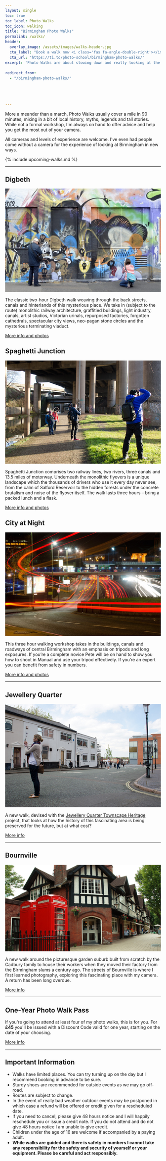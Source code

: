 ```yaml
---
layout: single
toc: true
toc_label: Photo Walks
toc_icon: walking
title: "Birmingham Photo Walks"
permalink: /walks/
header:
  overlay_image: /assets/images/walks-header.jpg
  cta_label: "Book a walk now <i class='fas fa-angle-double-right'></i>"
  cta_url: "https://ti.to/photo-school/birmingham-photo-walks/"
excerpt: 'Photo Walks are about slowing down and really looking at the details of the city while learning from being in a group.'

redirect_from: 
  - "/birmingham-photo-walks/"




---
```



More a meander than a march, Photo Walks usually cover a mile in 90 minutes, mixing in a bit of local history, myths, legends and tall stories. While not a formal workshop, I'm always on hand to offer advice and help you get the most out of your camera.

All cameras and levels of experience are welcome. I've even had people come without a camera for the experience of looking at Birmingham in new ways.

{% include upcoming-walks.md %}

* * * 

## Digbeth

[![](/assets/images/slider000011-1024x678.jpg)](/digbeth)

The classic two-hour Digbeth walk weaving through the back streets, canals and hinterlands of this mysterious place. We take in (subject to the route) monolithic railway architecture, graffitied buildings, light industry, canals, artist studios, Victorian urinals, repurposed factories, forgotten cathedrals, spectacular city views, neo-pagan stone circles and the mysterious terminating viaduct.

<a href="/digbeth" class="btn btn--primary">More info and photos</a>

## Spaghetti Junction

[![](/assets/images/spagwalkers.jpg)](/spaghetti-junction)

Spaghetti Junction comprises two railway lines, two rivers, three canals and 13.5 miles of motorway. Underneath the monolithic flyovers is a unique landscape which the thousands of drivers who use it every day never see, from the calm of Salford Reservoir to the hidden forests under the concrete brutalism and noise of the flyover itself. The walk lasts three hours – bring a packed lunch and a flask. 

<a href="/spaghetti-junction" class="btn btn--primary">More info and photos</a>

## City at Night

[![](/assets/images/16138005618_9a8a0752b3_o-copy1.jpg)](/city-at-night)

This three hour walking workshop takes in the buildings, canals and roadways of central Birmingham with an emphasis on tripods and long exposures. If you’re a complete novice Pete will be on hand to show you how to shoot in Manual and use your tripod effectively. If you’re an expert you can benefit from safety in numbers. 
 
<a href="/city-at-night" class="btn btn--primary">More info and photos</a>

*** 

## Jewellery Quarter

[![](/assets/images/jqsquare.jpg)](/jewellery-quarter)

A new walk, devised with the [Jewellery Quarter Townscape Heritage](https://jewelleryquarter.net/townscape-heritage/) project, that looks at how the history of this fascinating area is being preserved for the future, but at what cost?
 
<a href="/jewellery-quarter" class="btn btn--primary">More info</a>

*** 

## Bournville

[![](/assets/images/bournville.jpg)](/bournville)

A new walk around the picturesque garden suburb built from scratch by the Cadbury family to house their workers when they moved their factory from the Birmingham slums a century ago. The streets of Bournville is where I first learned photography, exploring this fascinating place with my camera. A return has been long overdue. 
 
<a href="/bournville" class="btn btn--primary">More info</a>

*** 

## One-Year Photo Walk Pass

If you're going to attend at least four of my photo walks, this is for you. For **£45** you'll be issued with a Discount Code valid for one year, starting on the date of your choosing.

<a href="/walks-pass" class="btn btn--primary">More info</a>

***

## Important Information

* Walks have limited places. You can try turning up on the day but I recommend booking in advance to be sure.
* Sturdy shoes are recommended for outside events as we may go off-road.
* Routes are subject to change.
* In the event of really bad weather outdoor events may be postponed in which case a refund will be offered or credit given for a rescheduled date.
* If you need to cancel, please give 48 hours notice and I will happily reschedule you or issue a credit note. If you do not attend and do not give 48 hours notice I am unable to give credit.
* Children under the age of 16 are welcome if accompanied by a paying adult.
* **While walks are guided and there is safety in numbers I cannot take any responsibility for the safety and security of yourself or your equipment. Please be careful and act responsibly.**